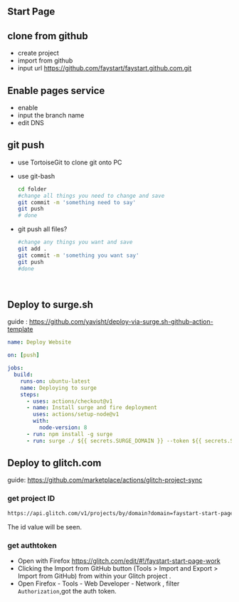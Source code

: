 ## Start Page

## clone from github

- create project
- import from github
- input url https://github.com/faystart/faystart.github.com.git

## Enable pages service

- enable
- input the branch name 
- edit DNS

## git push

- use TortoiseGit to clone git onto PC

- use git-bash

  ``` bash
  cd folder
  #change all things you need to change and save
  git commit -m 'something need to say'
  git push
  # done
  ```

- git push all files?

  ```bash
  #change any things you want and save
  git add .
  git commit -m 'something you want say'
  git push
  #done
  ```

  ​
## Deploy to surge.sh

guide : https://github.com/yavisht/deploy-via-surge.sh-github-action-template
```yml
name: Deploy Website

on: [push]

jobs:
  build:
    runs-on: ubuntu-latest
    name: Deploying to surge
    steps:
      - uses: actions/checkout@v1
      - name: Install surge and fire deployment
        uses: actions/setup-node@v1
        with:
          node-version: 8
      - run: npm install -g surge
      - run: surge ./ ${{ secrets.SURGE_DOMAIN }} --token ${{ secrets.SURGE_TOKEN }}
  ```

## Deploy to glitch.com

guide: https://github.com/marketplace/actions/glitch-project-sync 

### get project ID 
```bash
https://api.glitch.com/v1/projects/by/domain?domain=faystart-start-page-work
```
The id value will be seen.

### get authtoken

- Open with Firefox https://glitch.com/edit/#!/faystart-start-page-work
- Clicking the Import from GitHub button (Tools > Import and Export > Import from GitHub) from within your Glitch project . 
- Open Firefox - Tools - Web Developer - Network , filter `Authorization`,got the auth token.
